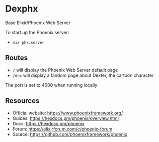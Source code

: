 # Dexphx
Base Elixir/Phoenix Web Server

To start up the Phoenix server:

  * `mix phx.server`

## Routes

  * `/` will display the Phoenix Web Server default page
  * `/dex` will display a fandom page about Dexter, the cartoon character

The port is set to 4000 when running locally

## Resources

  * Official website: https://www.phoenixframework.org/
  * Guides: https://hexdocs.pm/phoenix/overview.html
  * Docs: https://hexdocs.pm/phoenix
  * Forum: https://elixirforum.com/c/phoenix-forum
  * Source: https://github.com/phoenixframework/phoenix

